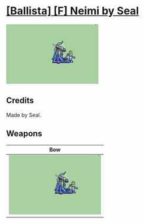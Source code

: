 # [\[Ballista\] \[F\] Neimi by Seal](./)
 

<img src="./5.%20Bow/Bow_000.png" alt="[Ballista] [F] Neimi by Seal standing" />

## Credits

Made by Seal.

## Weapons
 

|Bow |
|  :---: |
| <img alt="Bow animation" src="./5.%20Bow/Bow.gif" /> |
